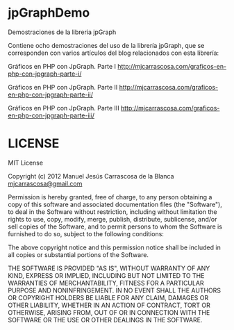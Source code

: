 jpGraphDemo
===========

Demostraciones de la libreria jpGraph

Contiene ocho demostraciones del uso de la librería jpGraph, que se corresponden
con varios artículos del blog relacionados con esta librería:


Gráficos en PHP con JpGraph. Parte I
http://mjcarrascosa.com/graficos-en-php-con-jpgraph-parte-i/

Gráficos en PHP con JpGraph. Parte II
http://mjcarrascosa.com/graficos-en-php-con-jpgraph-parte-ii/

Gráficos en PHP con JpGraph. Parte III
http://mjcarrascosa.com/graficos-en-php-con-jpgraph-parte-iii/

LICENSE
=======

MIT License

Copyright (c) 2012 Manuel Jesús Carrascosa de la Blanca <mjcarrascosa@gmail.com>

Permission is hereby granted, free of charge, to any person obtaining a copy of
this software and associated documentation files (the "Software"), to deal in
the Software without restriction, including without limitation the rights to
use, copy, modify, merge, publish, distribute, sublicense, and/or sell copies of
the Software, and to permit persons to whom the Software is furnished to do so,
subject to the following conditions:

The above copyright notice and this permission notice shall be included in all
copies or substantial portions of the Software.

THE SOFTWARE IS PROVIDED "AS IS", WITHOUT WARRANTY OF ANY KIND, EXPRESS OR
IMPLIED, INCLUDING BUT NOT LIMITED TO THE WARRANTIES OF MERCHANTABILITY, FITNESS
FOR A PARTICULAR PURPOSE AND NONINFRINGEMENT. IN NO EVENT SHALL THE AUTHORS OR
COPYRIGHT HOLDERS BE LIABLE FOR ANY CLAIM, DAMAGES OR OTHER LIABILITY, WHETHER
IN AN ACTION OF CONTRACT, TORT OR OTHERWISE, ARISING FROM, OUT OF OR IN
CONNECTION WITH THE SOFTWARE OR THE USE OR OTHER DEALINGS IN THE SOFTWARE.